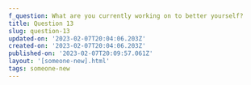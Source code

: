 ```yaml
---
f_question: What are you currently working on to better yourself?
title: Question 13
slug: question-13
updated-on: '2023-02-07T20:04:06.203Z'
created-on: '2023-02-07T20:04:06.203Z'
published-on: '2023-02-07T20:09:57.061Z'
layout: '[someone-new].html'
tags: someone-new
---
```



